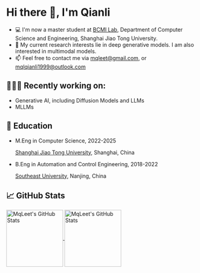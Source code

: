 
<!--
**MqLeet/Mqleet** is a ✨ _special_ ✨ repository because its `README.md` (this file) appears on your GitHub profile.

Here are some ideas to get you started:

- 🔭 I’m currently working on ...
- 🌱 I’m currently learning ...
- 👯 I’m looking to collaborate on ...
- 🤔 I’m looking for help with ...
- 💬 Ask me about ...
- 📫 How to reach me: ...
- 😄 Pronouns: ...
- ⚡ Fun fact: ...
-->

# Hi there 👋, I'm Qianli


- 💻 I'm now a master student at [BCMI Lab](https://bcmi.sjtu.edu.cn/), Department of Computer Science and Engineering, Shanghai Jiao Tong University.
- 📖 My current research interests lie in deep generative models. I am also interested in multimodal models.
- 📫 Feel free to contact me via mqleet@gmail.com, or mqlqianli1999@outlook.com

## 👨🏻‍💻 Recently working on:
- Generative AI, including Diffusion Models and LLMs
- MLLMs

## 📖 Education
- M.Eng in Computer Science, 2022-2025

    [Shanghai Jiao Tong University](https://www.sjtu.edu.cn/), Shanghai, China

- B.Eng in Automation and Control Engineering, 2018-2022

    [Southeast University](https://www.seu.edu.cn/), Nanjing, China

## &#x1f4c8; GitHub Stats

<a href="https://github.com/MqLeet/Mqleet">
  <img align="center" src="https://github-readme-stats.vercel.app/api/top-langs/?username=MqLeet&layout=compact&title_color=6aa6f8&text_color=8a919a&icon_color=6aa6f8&bg_color=0e1116" alt="MqLeet's GitHub Stats" height="150"/>
</a>

<a href="https://github.com/MqLeet/Mqleet">
  <img align="center" src="https://github-readme-stats.vercel.app/api?username=MqLeet&show_icons=true&line_height=27&count_private=true&title_color=6aa6f8&text_color=8a919a&icon_color=6aa6f8&bg_color=0e1116" alt="MqLeet's GitHub Stats" height="150"/>
</a>

